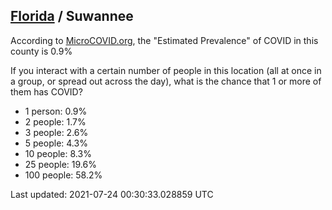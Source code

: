 
## [Florida](/united-states/florida) / Suwannee

According to [MicroCOVID.org](http://microcovid.org),
the "Estimated Prevalence" of COVID in this county is 0.9%

If you interact with a certain number of people in this location
(all at once in a group, or spread out across the day), what is the chance that
1 or more of them has COVID?

- 1 person: 0.9%
- 2 people: 1.7%
- 3 people: 2.6%
- 5 people: 4.3%
- 10 people: 8.3%
- 25 people: 19.6%
- 100 people: 58.2%

Last updated: 2021-07-24 00:30:33.028859 UTC

